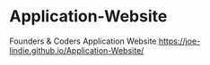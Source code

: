 # Application-Website
 Founders & Coders Application Website
 https://joe-lindie.github.io/Application-Website/
